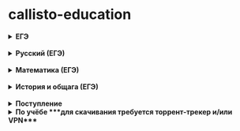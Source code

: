 # callisto-education


<details>
<summary> <b>ЕГЭ</b></summary>

- [Старый банк заданий ФИПИ](http://ege.fipi.ru/os11/xmodules/qprint/index.php?proj) 

- [Новый банк заданий ФИПИ](https://fipi.ru/ege/otkrytyy-bank-zadaniy-ege)

- [Яндекс.Репетитор](https://yandex.ru/tutor/ege/)

- [РешуЕгэ](https://rus-ege.sdamgia.ru/)

- [Сайт ЕГЭ](http://www.ege.edu.ru/ru/)

- [4ege](https://4ege.ru)

- [ctege](https://ctege.info/)

- [Незнайка](https://neznaika.info/)

</details>
<br> 

<details>
<summary>  <b>Русский (ЕГЭ)</b></summary>

- [Русский на 5](http://russkiy-na-5.ru/)

- [Отработка ударений](https://russianpy.marisehayashi.repl.run/)

- [Грамота.ру](http://gramota.ru )

</details>
<br>

<details>
<summary>  <b>Математика (ЕГЭ)</b></summary>

- [Подготовка к олимпам и ЕГЭ](https://mathus.ru/math/index.php#star)

- [Сайт Александра Ларина (генератор вариантов ЕГЭ)](http://alexlarin.net/)

- [Тесты от МИФИ](http://live.mephist.ru/show/tests)

</details>
<br>

<details>
<summary> <b>История и общага (ЕГЭ)</b></summary>

- [Карточки](https://quizlet.com/anton_chubukov)

- [Обществознание онлайн](http://xn----7sbbbfrcoknutbddbdh1cu8l.xn--p1ai/)

- [Онлайн библиотека ист. источников МГУ](http://www.hist.msu.ru/ER/Etext/)

- []()

</details>
<br>

<details>
<summary> <b>Поступление</b></summary>

- [Учеба.ру](https://www.ucheba.ru/)

- [Вузопедия](https://vuzopedia.ru/)

- [Навигатор поступления](https://propostuplenie.ru/)

- [Поступай Правильно](https://abitur.cbias.ru/)

- [Поступи онлайн](https://postupi.online/)

- [Моёобразование](https://moeobrazovanie.ru/)

- [Табитуриент](https://tabiturient.ru/)

- [Мониторинг трудоустройства выпускников](http://vo.graduate.edu.ru/passport#/)

</details>

<details>
  
<summary> <b>По учёбе ***для скачивания требуется торрент-трекер и/или VPN***</b></summary>

- [Большая библиотека учебников сайта Psyoffice](https://www.psyoffice.ru/schoolbook.html)

- [Рутрекер/Школьные учебники ЕГЭ](https://rutracker.org/forum/tracker.php?f=2361)

- [Рутрекер/Учебная лит-ра для старших классов](https://rutracker.org/forum/tracker.php?f=1689)


</details>
<br>


